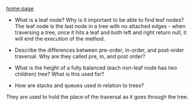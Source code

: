 [home page](https://henok-6411.github.io/reading-notes)

- What is a leaf node? Why is it important to be able to find leaf nodes?
The leaf node is the last node in a tree with no attached edges - when traversing a tree, once it hits a leaf and both left and right return null, it will end the execution of the method.

- Describe the differences between pre-order, in-order, and post-order traversal. Why are they called pre, in, and post order?

- What is the height of a fully balanced (each non-leaf node has two children) tree? What is this used for?

- How are stacks and queues used in relation to trees?

They are used to hold the place of the traversal as it goes through the tree.

